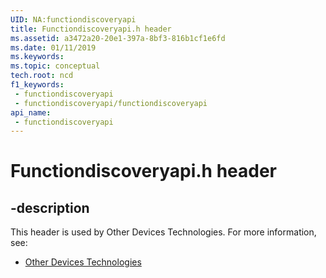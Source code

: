 ```yaml
---
UID: NA:functiondiscoveryapi
title: Functiondiscoveryapi.h header
ms.assetid: a3472a20-20e1-397a-8bf3-816b1cf1e6fd
ms.date: 01/11/2019
ms.keywords: 
ms.topic: conceptual
tech.root: ncd
f1_keywords:
 - functiondiscoveryapi
 - functiondiscoveryapi/functiondiscoveryapi
api_name:
 - functiondiscoveryapi
---
```


# Functiondiscoveryapi.h header


## -description

This header is used by Other Devices Technologies. For more information, see:

- [Other Devices Technologies](../_ncd/index.md)

